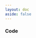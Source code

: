 ```yaml
---
layout: doc
aside: false
---
```


<script setup>

import {
  VPTeamPage,
  VPTeamPageTitle,
  VPTeamMembers
} from 'vitepress/theme'

const code = [
  // { title:"C",link:"/pages/wiki/swift",icon:"./wiki/c.png",desc:"回炉重造" },
  { title:"SwiftUI",link:"/pages/wiki/swift",icon:"./wiki/swiftui.png",desc:"SwiftUI" },
    // { title:"Git",link:"/pages/wiki/swift",icon:"./wiki/git.png",desc:"Git" },

]

const os = [
  { title:"Windows",link:"/pages/wiki/swift",icon:"./wiki/windows.png",desc:"Windows" },
  { title:"Linux",link:"/pages/wiki/swift",icon:"./wiki/linux.png",desc:"Linux" },
]

</script>

<VPTeamPage>
  <VPTeamPageTitle>
    <template #title>
      Wiki
    </template>
    <template #lead>
      到底要记住多少命令行才会让脑袋爆炸呢？
    </template>
  </VPTeamPageTitle>
</VPTeamPage>

### Code

<br>

<LinkCard  :items ="code" />


<!-- 
### OS

<br> -->

<!-- <LinkCard  :items ="os" /> -->

<style>

.content{
    
    max-width: unset !important;

}

</style>